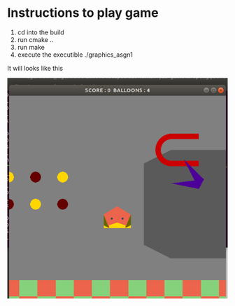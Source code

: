 # Instructions to play game

1. cd into the build
2. run cmake ..
3. run make
4. execute the executible ./graphics_asgn1

It will looks like this













![](image.png)
